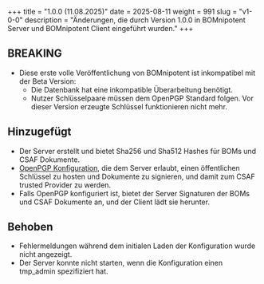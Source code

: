 +++
title = "1.0.0 (11.08.2025)"
date = 2025-08-11
weight = 991
slug = "v1-0-0"
description = "Änderungen, die durch Version 1.0.0 in BOMnipotent Server und BOMnipotent Client eingeführt wurden."
+++

## BREAKING
- Diese erste volle Veröffentlichung von BOMnipotent ist inkompatibel mit der Beta Version:
  - Die Datenbank hat eine inkompatible Überarbeitung benötigt.
  - Nutzer Schlüsselpaare müssen dem OpenPGP Standard folgen. Vor dieser Version erzeugte Schlüssel funktionieren nicht mehr.

## Hinzugefügt
- Der Server erstellt und bietet Sha256 und Sha512 Hashes für BOMs und CSAF Dokumente.
- [OpenPGP Konfiguration](/de/server/configuration/optional/open-pgp/), die dem Server erlaubt, einen öffentlichen Schlüssel zu hosten und Dokumente zu signieren, und damit zum CSAF trusted Provider zu werden.
- Falls OpenPGP konfiguriert ist, bietet der Server Signaturen der BOMs und CSAF Dokumente an, und der Client lädt sie herunter.

## Behoben
- Fehlermeldungen während dem initialen Laden der Konfiguration wurde nicht angezeigt.
- Der Server konnte nicht starten, wenn die Konfiguration einen tmp_admin spezifiziert hat.
